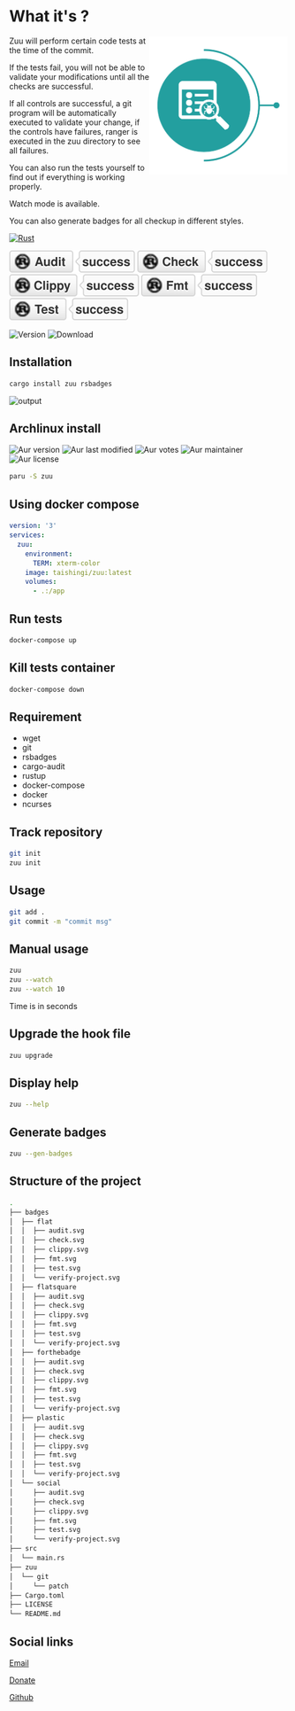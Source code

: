 # What it's ?

<img alt="logo" src="https://raw.githubusercontent.com/taishingi/zuu/master/img/logo.png" title="zuu" align="right" width="250"/>

Zuu will perform certain code tests at the time of the commit. 

If the tests fail, you will not be able to validate your modifications until all the checks are successful.

If all controls are successful, a git program will be automatically executed to validate your change, if the controls have failures, ranger is executed in the zuu directory to see all failures.

You can also run the tests yourself to find out if everything is working properly.

Watch mode is available.

You can also generate badges for all checkup in different styles.

[![Rust](https://github.com/taishingi/zuu/actions/workflows/rust.yml/badge.svg)](https://github.com/taishingi/zuu/actions/workflows/rust.yml)

![audit](https://raw.githubusercontent.com/taishingi/zuu/master/badges/social/audit.svg)
![check](https://raw.githubusercontent.com/taishingi/zuu/master/badges/social/check.svg)
![clippy](https://raw.githubusercontent.com/taishingi/zuu/master/badges/social/clippy.svg)
![format](https://raw.githubusercontent.com/taishingi/zuu/master/badges/social/fmt.svg)
![test](https://raw.githubusercontent.com/taishingi/zuu/master/badges/social/test.svg)

![Version](https://img.shields.io/crates/v/zuu?style=social)
![Download](https://img.shields.io/crates/d/zuu?style=social)

## Installation

```sh
cargo install zuu rsbadges
```

![output](https://raw.githubusercontent.com/taishingi/zuu/master/zuu-7.gif)

## Archlinux install

![Aur version](https://img.shields.io/aur/version/zuu?style=social "Aur version")
![Aur last modified](https://img.shields.io/aur/last-modified/zuu?style=social "Aur last modified")
![Aur votes](https://img.shields.io/aur/votes/zuu?style=social "Aur votes")
![Aur maintainer](https://img.shields.io/aur/maintainer/zuu?style=social "Aur maintainer")
![Aur license](https://img.shields.io/aur/license/zuu?style=social "Aur license")

```bash
paru -S zuu
```

## Using docker compose

```yaml
version: '3'
services:
  zuu:
    environment:
      TERM: xterm-color
    image: taishingi/zuu:latest
    volumes:
      - .:/app
```

## Run tests

```bash
docker-compose up
```

## Kill tests container

```bash
docker-compose down
```

## Requirement

- wget
- git
- rsbadges
- cargo-audit
- rustup
- docker-compose
- docker
- ncurses

## Track repository

```bash
git init
zuu init
```

## Usage

```sh
git add .
git commit -m "commit msg"
```

## Manual usage

```bash
zuu
zuu --watch
zuu --watch 10
```

Time is in seconds

## Upgrade the hook file

```bash
zuu upgrade
```

## Display help

```bash
zuu --help
```

## Generate badges

```bash
zuu --gen-badges
```

## Structure of the project

```bash
.
├── badges
│  ├── flat
│  │  ├── audit.svg
│  │  ├── check.svg
│  │  ├── clippy.svg
│  │  ├── fmt.svg
│  │  ├── test.svg
│  │  └── verify-project.svg
│  ├── flatsquare
│  │  ├── audit.svg
│  │  ├── check.svg
│  │  ├── clippy.svg
│  │  ├── fmt.svg
│  │  ├── test.svg
│  │  └── verify-project.svg
│  ├── forthebadge
│  │  ├── audit.svg
│  │  ├── check.svg
│  │  ├── clippy.svg
│  │  ├── fmt.svg
│  │  ├── test.svg
│  │  └── verify-project.svg
│  ├── plastic
│  │  ├── audit.svg
│  │  ├── check.svg
│  │  ├── clippy.svg
│  │  ├── fmt.svg
│  │  ├── test.svg
│  │  └── verify-project.svg
│  └── social
│     ├── audit.svg
│     ├── check.svg
│     ├── clippy.svg
│     ├── fmt.svg
│     ├── test.svg
│     └── verify-project.svg
├── src
│  └── main.rs
├── zuu
│  └── git
│     └── patch
├── Cargo.toml
├── LICENSE
└── README.md
```

## Social links

[Email](mailto:micieli@vivaldi.net)

[Donate](https://www.paypal.com/donate/?hosted_button_id=D43VUM85PM724)

[Github](https://github.com/taishingi)
